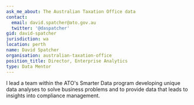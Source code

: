 ```yaml
---
ask_me_about: The Australian Taxation Office data
contact:
  email: david.spatcher@ato.gov.au
  twitter: '@daspatcher'
gid: david-spatcher
jurisdiction: wa
location: perth
name: David Spatcher
organisation: australian-taxation-office
position_title: Director, Enterprise Analytics
type: Data Mentor
---
```


I lead a team within the ATO's Smarter Data program developing unique data analyses to solve business problems and to provide data that leads to insights into compliance management.
